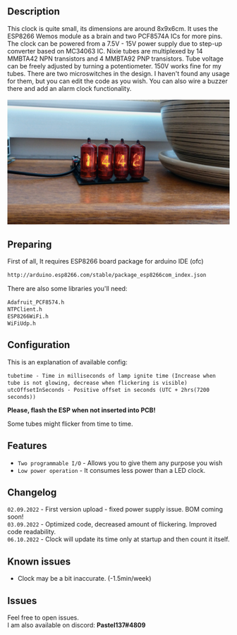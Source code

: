 ## Description
This clock is quite small, its dimensions are around 8x9x6cm. It uses the ESP8266 Wemos module as a brain and two PCF8574A ICs for more pins. The clock can be powered from a 7.5V - 15V power supply due to step-up converter based on MC34063 IC. Nixie tubes are multiplexed by 14 MMBTA42 NPN transistors and 4 MMBTA92 PNP transistors. Tube voltage can be freely adjusted by turning a potentiometer. 150V works fine for my tubes. There are two microswitches in the design. I haven't found any usage for them, but you can edit the code as you wish. You can also wire a buzzer there and add an alarm clock functionality.\
\
![alt text](https://github.com/Pastel-Industries/PastelClock/blob/main/clockfront.jpg)
## Preparing

First of all, It requires ESP8266 board package for arduino IDE (ofc)

```bash
http://arduino.esp8266.com/stable/package_esp8266com_index.json
```

There are also some libraries you'll need:

```
Adafruit_PCF8574.h
NTPClient.h
ESP8266WiFi.h
WiFiUdp.h
```



## Configuration

This is an explanation of available config:

```
tubetime - Time in milliseconds of lamp ignite time (Increase when tube is not glowing, decrease when flickering is visible)
utcOffsetInSeconds - Positive offset in seconds (UTC + 2hrs(7200 seconds))
```
**Please, flash the ESP when not inserted into PCB!**

Some tubes might flicker from time to time.
## Features

- `Two programmable I/O` - Allows you to give them any purpose you wish
- `Low power operation` - It consumes less power than a LED clock.


## Changelog
`02.09.2022` - First version upload - fixed power supply issue. BOM coming soon!\
`03.09.2022` - Optimized code, decreased amount of flickering. Improved code readability.\
`06.10.2022` - Clock will update its time only at startup and then count it itself.

## Known issues
- Clock may be a bit inaccurate. (-1.5min/week)

## Issues

Feel free to open issues.\
I am also available on discord: **Pastel137#4809**

